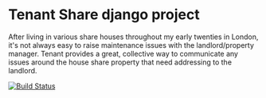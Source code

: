 # Tenant Share django project

After living in various share houses throughout my early twenties in London, it's not always easy to raise maintenance issues with the landlord/property manager. Tenant provides a great, collective way to communicate any issues around the house share property that need addressing to the landlord. 

[![Build Status](https://travis-ci.org/gitbush/tenant_share.svg?branch=master)](https://travis-ci.com/gitbush/tenant_share)